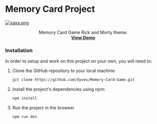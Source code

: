 # Memory Card Project

[![xaxa.png](https://i.postimg.cc/fR7kq436/xaxa.png)](https://postimg.cc/K1zZ4HDN)

<p align="center">
     Memory Card Game Rick and Morty theme.
    <br />
    <a href="https://neon-narwhal-06a78f.netlify.app/"><strong>View Demo</strong></a>
  </p>

### Installation

In order to setup and work on this project on your own, you will need to:

1. Clone the GitHub repository to your local machine:

   ```bash
   git clone https://github.com/Xyves/Memory-Card-Game.git
   ```

2. Install the project's dependencies using npm:

   ```bash
   npm install
   ```

3. Run the project in the browser

   ```bash
   npm run dev
   ```
